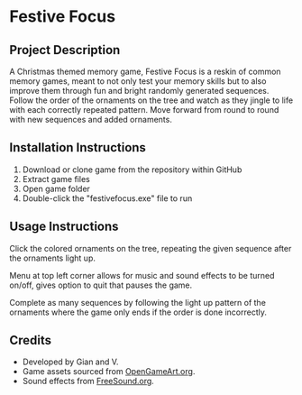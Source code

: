 # Festive Focus

## Project Description

A Christmas themed memory game, Festive Focus is a reskin of common memory games, meant to not only test your memory skills but to also improve them through fun and bright randomly generated sequences. Follow the order of the ornaments on the tree and watch as they jingle to life with each correctly repeated pattern. Move forward from round to round with new sequences and added ornaments.

## Installation Instructions

1. Download or clone game from the repository within GitHub
2. Extract game files
3. Open game folder
4. Double-click the "festivefocus.exe" file to run

## Usage Instructions

Click the colored ornaments on the tree, repeating the given sequence after the ornaments light up.

Menu at top left corner allows for music and sound effects to be turned on/off, gives option to quit that pauses the game.

Complete as many sequences by following the light up pattern of the ornaments where the game only ends if the order is done incorrectly. 

## Credits

- Developed by Gian and V.
- Game assets sourced from [OpenGameArt.org](https://opengameart.org/).
- Sound effects from [FreeSound.org](https://freesound.org/).